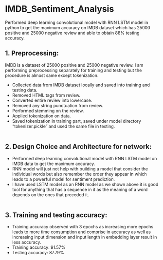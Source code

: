 # IMDB_Sentiment_Analysis

Performed deep learning convolutional model with RNN LSTM model in python to get the maximum accuracy on IMDB dataset which has 25000 positive and 25000 negative review and able to obtain 88% testing accuracy.

## 1. Preprocessing:
IMDB is a dataset of 25000 positive and 25000 negative review. I am performing preprocessing separately for training and testing but the procedure is almost same except tokenization.

  - Collected data from IMDB dataset locally and saved into training and testing data. <br/>
  - Removed HTML tags from review. <br/>
  - Converted entire review into lowercase. <br/>
  - Removed any string punctuation from review. <br/>
  - Performed stemming on the review. <br/>
  - Applied tokenization on data. <br/>
  - Saved tokenization in training part, saved under model directory “tokenizer.pickle” and used the same file in testing. <br/><br/>
  
## 2. Design Choice and Architecture for network:

  - Performed deep learning convolutional model with RNN LSTM model on IMDB data to get the maximum accuracy. <br/>
  - RNN model will just not help with building a model that consider the individual words but also remember the order they appear in which leads to a powerful model for sentiment prediction. <br/>
  - I have used LSTM model as an RNN model as we shown above it is good tool for anything that has a sequence in it as the meaning of a word depends on the ones that preceded it.<br/><br/>
 
## 3. Training and testing accuracy:

  - Training accuracy observed with 3 epochs as increasing more epochs leads to more time consumption and comprise in accuracy as well as increasing input dimension and input length in embedding layer result in less accuracy. <br/>
  - Training accuracy: 91.57% <br/>
  - Testing accuracy: 87.79%
